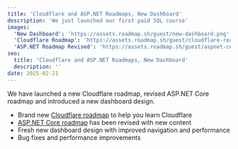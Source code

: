 ```yaml
---
title: 'Cloudflare and ASP.NET Roadmaps, New Dashboard'
description: 'We just launched our first paid SQL course'
images:
  'New Dashboard': 'https://assets.roadmap.sh/guest/new-dashboard.png'
  'Cloudflare Roadmap': 'https://assets.roadmap.sh/guest/cloudflare-roadmap.png'
  'ASP.NET Roadmap Revised': 'https://assets.roadmap.sh/guest/aspnet-core-revision.png'
seo:
  title: 'Cloudflare and ASP.NET Roadmaps, New Dashboard'
  description: ''
date: 2025-02-21
---
```


We have launched a new Cloudflare roadmap, revised ASP.NET Core roadmap and introduced a new dashboard design.

- Brand new [Cloudflare roadmap](https://roadmap.sh/cloudflare) to help you learn Cloudflare
- [ASP.NET Core roadmap](https://roadmap.sh/aspnet-core) has been revised with new content
- Fresh new dashboard design with improved navigation and performance
- Bug fixes and performance improvements



